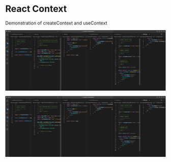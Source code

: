# React Context

Demonstration of createContext and useContext

![image](src/assets/01.png)

![image](src/assets/01.png)
